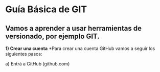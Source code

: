 # Guía Básica de GIT
## Vamos a aprender a usar herramientas de versionado, por ejemplo GIT.

**1) Crear una cuenta**
*Para crear una cuenta GitHub vamos a seguir los siguientes pasos:

a) Entrá a GitHub (github.com)
